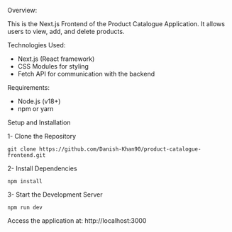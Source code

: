 Overview:

This is the Next.js Frontend of the Product Catalogue Application. It allows users to view, add, and delete products.

Technologies Used:

- Next.js (React framework)
- CSS Modules for styling
- Fetch API for communication with the backend

Requirements:

- Node.js (v18+)
- npm or yarn

Setup and Installation

1- Clone the Repository

`git clone https://github.com/Danish-Khan90/product-catalogue-frontend.git`

2- Install Dependencies

`npm install`

3- Start the Development Server

`npm run dev`

Access the application at: http://localhost:3000
